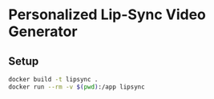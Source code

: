 # Personalized Lip-Sync Video Generator

## Setup
```bash
docker build -t lipsync .
docker run --rm -v $(pwd):/app lipsync
